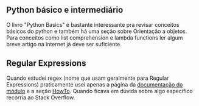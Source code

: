 ## Python básico e intermediário

O livro "Python Basics" é bastante interessante pra revisar conceitos básicos do python e também há uma seção sobre Orientação a objetos.
Para conceitos como list comprehension e lambda functions ler algum breve artigo na internet já deve ser suficiente.

## Regular Expressions

Quando estudei regex (nome que usam geralmente para Regular Expressions) praticamente usei apenas a página da [documentação do módulo](https://docs.python.org/3/library/re.html) e a seção [HowTo](https://docs.python.org/3/howto/regex.html#regex-howto). Quando ficava em dúvida sobre algo específico recorria ao Stack Overflow.